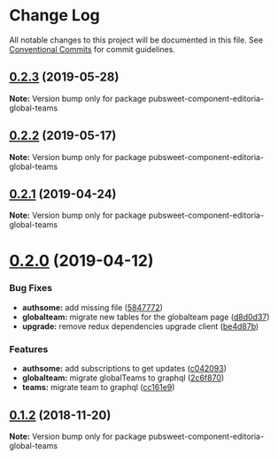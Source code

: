 # Change Log

All notable changes to this project will be documented in this file.
See [Conventional Commits](https://conventionalcommits.org) for commit guidelines.

<a name="0.2.3"></a>
## [0.2.3](https://gitlab.coko.foundation/editoria/editoria/compare/pubsweet-component-editoria-global-teams@0.2.2...pubsweet-component-editoria-global-teams@0.2.3) (2019-05-28)




**Note:** Version bump only for package pubsweet-component-editoria-global-teams

<a name="0.2.2"></a>
## [0.2.2](https://gitlab.coko.foundation/editoria/editoria/compare/pubsweet-component-editoria-global-teams@0.2.1...pubsweet-component-editoria-global-teams@0.2.2) (2019-05-17)




**Note:** Version bump only for package pubsweet-component-editoria-global-teams

<a name="0.2.1"></a>
## [0.2.1](https://gitlab.coko.foundation/editoria/editoria/compare/pubsweet-component-editoria-global-teams@0.2.0...pubsweet-component-editoria-global-teams@0.2.1) (2019-04-24)




**Note:** Version bump only for package pubsweet-component-editoria-global-teams

<a name="0.2.0"></a>
# [0.2.0](https://gitlab.coko.foundation/editoria/editoria/compare/pubsweet-component-editoria-global-teams@0.1.2...pubsweet-component-editoria-global-teams@0.2.0) (2019-04-12)


### Bug Fixes

* **authsome:** add missing file ([5847772](https://gitlab.coko.foundation/editoria/editoria/commit/5847772))
* **globalteam:** migrate new tables for the globalteam page ([d8d0d37](https://gitlab.coko.foundation/editoria/editoria/commit/d8d0d37))
* **upgrade:** remove redux dependencies upgrade client ([be4d87b](https://gitlab.coko.foundation/editoria/editoria/commit/be4d87b))


### Features

* **authsome:** add subscriptions to get updates ([c042093](https://gitlab.coko.foundation/editoria/editoria/commit/c042093))
* **globalteam:** migrate globalTeams to graphql ([2c6f870](https://gitlab.coko.foundation/editoria/editoria/commit/2c6f870))
* **teams:** migrate team to graphql ([cc161e9](https://gitlab.coko.foundation/editoria/editoria/commit/cc161e9))




<a name="0.1.2"></a>
## [0.1.2](https://gitlab.coko.foundation/editoria/editoria/compare/pubsweet-component-editoria-global-teams@0.1.1...pubsweet-component-editoria-global-teams@0.1.2) (2018-11-20)




**Note:** Version bump only for package pubsweet-component-editoria-global-teams
